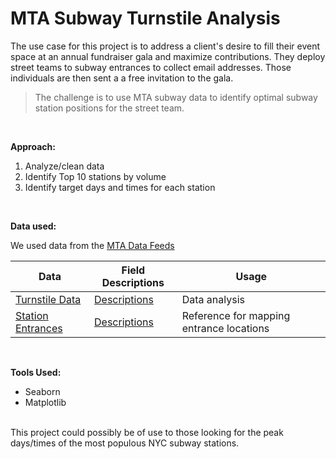 # MTA Subway Turnstile Analysis

The use case for this project is to address a client's desire to fill their event space at an annual fundraiser gala and maximize contributions. They deploy street teams to subway entrances to collect email addresses. Those individuals are then sent a a free invitation to the gala.

> The challenge is to use MTA subway data to identify optimal subway station positions for the street team.

<br/>

**Approach:**

1. Analyze/clean data
2. Identify Top 10 stations by volume
3. Identify target days and times for each station

<br/>

**Data used:**

We used data from the [MTA Data Feeds](http://web.mta.info/developers/developer-data-terms.html#data)

| Data | Field Descriptions | Usage
| --------------- | -------------- | ----------- |
| [Turnstile Data](http://web.mta.info/developers/turnstile.html) | [Descriptions](http://web.mta.info/developers/resources/nyct/turnstile/ts_Field_Description.txt) | Data analysis
| [Station Entrances](http://web.mta.info/developers/data/nyct/subway/StationEntrances.csv) | [Descriptions](http://web.mta.info/developers/resources/nyct/subway/StationEntranceDefinitions.csv) | Reference for mapping entrance locations

<br/>

**Tools Used:**

- Seaborn
- Matplotlib

<br/>
This project could possibly be of use to those looking for the peak days/times of the most populous NYC subway stations.
